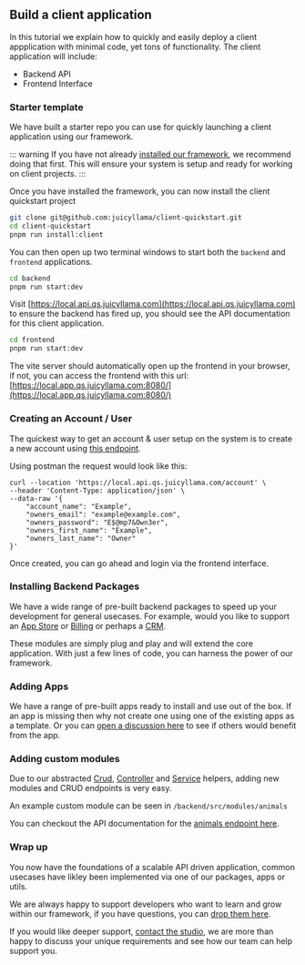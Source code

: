 ## Build a client application

In this tutorial we explain how to quickly and easily deploy a client appplication with minimal code, yet tons of functionality. The client application will include:

- Backend API 
- Frontend Interface

### Starter template

We have built a starter repo you can use for quickly launching a client application using our framework.

::: warning
If you have not already [installed our framework](/#installation), we recommend doing that first. This will ensure your system is setup and ready for working on client projects.
:::

Once you have installed the framework, you can now install the client quickstart project

```bash
git clone git@github.com:juicyllama/client-quickstart.git
cd client-quickstart
pnpm run install:client
```

You can then open up two terminal windows to start both the `backend` and `frontend` applications.

```bash
cd backend 
pnpm run start:dev
```

Visit [https://local.api.qs.juicyllama.com](https://local.api.qs.juicyllama.com) to ensure the backend has fired up, you should see the API documentation for this client application. 

```bash
cd frontend
pnpm run start:dev
```

The vite server should automatically open up the frontend in your browser, if not, you can access the frontend with this url: [https://local.app.qs.juicyllama.com:8080/](https://local.app.qs.juicyllama.com:8080/)


### Creating an Account / User

The quickest way to get an account & user setup on the system is to create a new account using [this endpoint](https://local.api.qs.juicyllama.com/#tag/Account/operation/AccountController_create).

Using postman the request would look like this:

```curl
curl --location 'https://local.api.qs.juicyllama.com/account' \
--header 'Content-Type: application/json' \
--data-raw '{
    "account_name": "Example",
    "owners_email": "example@example.com",
    "owners_password": "E$@mp7&Own3er",
    "owners_first_name": "Example",
    "owners_last_name": "Owner"
}'
```

Once created, you can go ahead and login via the frontend interface.

### Installing Backend Packages

We have a wide range of pre-built backend packages to speed up your development for general usecases. For example, would you like to support an [App Store](/backend/app-store/) or [Billing](/backend/billing/) or perhaps a [CRM](/backend/crm/). 

These modules are simply plug and play and will extend the core application. With just a few lines of code, you can harness the power of our framework.

### Adding Apps

We have a range of pre-built apps ready to install and use out of the box. If an app is missing then why not create one using one of the existing apps as a template. Or you can [open a discussion here](https://github.com/juicyllama/framework/discussions) to see if others would benefit from the app. 

### Adding custom modules

Due to our abstracted [Crud](/backend/core/decorators/crud.html), [Controller](/backend/core/helpers/controller.html) and [Service](/backend/core/helpers/service.html) helpers, adding new modules and CRUD endpoints is very easy.

An example custom module can be seen in `/backend/src/modules/animals`

You can checkout the API documentation for the [animals endpoint here](https://local.api.qs.juicyllama.com/).

### Wrap up

You now have the foundations of a scalable API driven application, common usecases have likley been implemented via one of our packages, apps or utils.

We are always happy to support developers who want to learn and grow within our framework, if you have questions, you can [drop them here](https://github.com/juicyllama/framework/discussions).

If you would like deeper support, [contact the studio](https://juicyllama.com/contact), we are more than happy to discuss your unique requirements and see how our team can help support you.